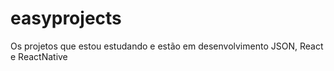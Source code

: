 # easyprojects
Os projetos que estou estudando e estão em desenvolvimento JSON, React e ReactNative
